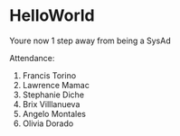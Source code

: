 # HelloWorld

Youre now 1 step away from being a SysAd

Attendance:

1. Francis Torino
2. Lawrence Mamac
3. Stephanie Diche
4. Brix Villlanueva
5. Angelo Montales
6. Olivia Dorado